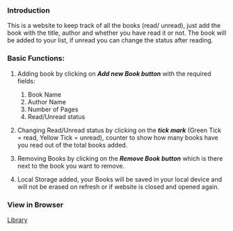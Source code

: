 ### Introduction

This is a website to keep track of all the books (read/ unread), just add the book with the title, author and whether you have read it or not.
The book will be added to your list, if unread you can change the status after reading.

### Basic Functions:

1. Adding book by clicking on ***Add new Book button*** with the required fields:
      1. Book Name
      2. Author Name
      3. Number of Pages
      4. Read/Unread status
      
2. Changing Read/Unread status by clicking on the ***tick mark*** (Green Tick = read, Yellow Tick = unread), counter to show how many books have you read out of the total books added.

3. Removing Books by clicking on the ***Remove Book button*** which is there next to the book you want to remove.

4. Local Storage added, your Books will be saved in your local device and will not be erased on refresh or if website is closed and opened again.


### View in Browser

[Library](https://kn0wn-un.github.io/library/)
